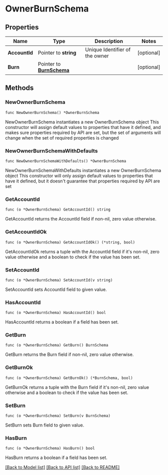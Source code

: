 # OwnerBurnSchema

## Properties

Name | Type | Description | Notes
------------ | ------------- | ------------- | -------------
**AccountId** | Pointer to **string** | Unique Identifier of the owner | [optional] 
**Burn** | Pointer to [**BurnSchema**](BurnSchema.md) |  | [optional] 

## Methods

### NewOwnerBurnSchema

`func NewOwnerBurnSchema() *OwnerBurnSchema`

NewOwnerBurnSchema instantiates a new OwnerBurnSchema object
This constructor will assign default values to properties that have it defined,
and makes sure properties required by API are set, but the set of arguments
will change when the set of required properties is changed

### NewOwnerBurnSchemaWithDefaults

`func NewOwnerBurnSchemaWithDefaults() *OwnerBurnSchema`

NewOwnerBurnSchemaWithDefaults instantiates a new OwnerBurnSchema object
This constructor will only assign default values to properties that have it defined,
but it doesn't guarantee that properties required by API are set

### GetAccountId

`func (o *OwnerBurnSchema) GetAccountId() string`

GetAccountId returns the AccountId field if non-nil, zero value otherwise.

### GetAccountIdOk

`func (o *OwnerBurnSchema) GetAccountIdOk() (*string, bool)`

GetAccountIdOk returns a tuple with the AccountId field if it's non-nil, zero value otherwise
and a boolean to check if the value has been set.

### SetAccountId

`func (o *OwnerBurnSchema) SetAccountId(v string)`

SetAccountId sets AccountId field to given value.

### HasAccountId

`func (o *OwnerBurnSchema) HasAccountId() bool`

HasAccountId returns a boolean if a field has been set.

### GetBurn

`func (o *OwnerBurnSchema) GetBurn() BurnSchema`

GetBurn returns the Burn field if non-nil, zero value otherwise.

### GetBurnOk

`func (o *OwnerBurnSchema) GetBurnOk() (*BurnSchema, bool)`

GetBurnOk returns a tuple with the Burn field if it's non-nil, zero value otherwise
and a boolean to check if the value has been set.

### SetBurn

`func (o *OwnerBurnSchema) SetBurn(v BurnSchema)`

SetBurn sets Burn field to given value.

### HasBurn

`func (o *OwnerBurnSchema) HasBurn() bool`

HasBurn returns a boolean if a field has been set.


[[Back to Model list]](../README.md#documentation-for-models) [[Back to API list]](../README.md#documentation-for-api-endpoints) [[Back to README]](../README.md)


